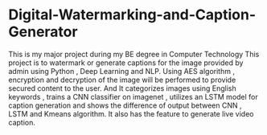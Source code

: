 # Digital-Watermarking-and-Caption-Generator
This is my major project during my BE degree in Computer Technology 
This project is to watermark or generate captions for the image provided by admin using Python , Deep Learning
and NLP. Using AES algorithm , encryption and decryption of the image will be performed to provide secured
content to the user. And It categorizes images using English keywords , trains a CNN classifier on imagenet ,
utilizes an LSTM model for caption generation and shows the difference of output between CNN , LSTM and Kmeans algorithm. It also has the feature to generate live video caption.
